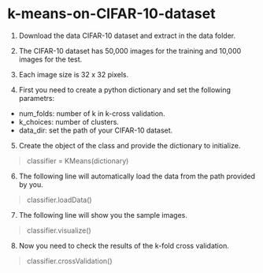# k-means-on-CIFAR-10-dataset

1. Download the data CIFAR-10 dataset and extract in the data folder.

2. The CIFAR-10 dataset has 50,000 images for the training and 10,000 images for the test.

3. Each image size is 32 x 32 pixels.

4. First you need to create a python dictionary and set the following parametrs:
  - num_folds: number of k in k-cross validation.
  - k_choices: number of clusters.
  - data_dir: set the path of your CIFAR-10 dataset.
  
5. Create the object of the class and provide the dictionary to initialize.
  > classifier = KMeans(dictionary)
  >
6. The following line will automatically load the data from the path provided by you.
  > classifier.loadData()
  
7. The following line will show you the sample images.
  > classifier.visualize()
  
8. Now you need to check the results of the k-fold cross validation.
  > classifier.crossValidation()

